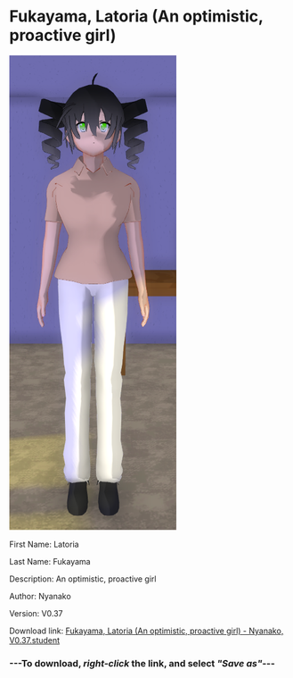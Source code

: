 # Fukayama, Latoria (An optimistic, proactive girl)

<img src = "https://raw.githubusercontent.com/Arbiter1223/Daigaku-Gurashi-Custom-Students/master/Students/Files/Fukayama%2C%20Latoria%20(An%20optimistic%2C%20proactive%20girl).png">

First Name: Latoria

Last Name: Fukayama

Description: An optimistic, proactive girl

Author: Nyanako

Version: V0.37

Download link: <a href="https://raw.githubusercontent.com/Arbiter1223/Daigaku-Gurashi-Custom-Students/master/Students/Files/Fukayama%2C%20Latoria%20(An%20optimistic%2C%20proactive%20girl)%20-%20Nyanako%2C%20V0.37.student">Fukayama, Latoria (An optimistic, proactive girl) - Nyanako, V0.37.student</a>

### ---**To download, _right-click_ the link, and select _"Save as"_**---

